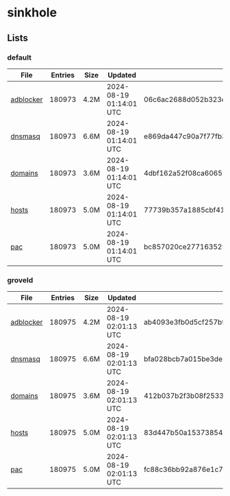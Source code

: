 # sinkhole

## Lists

### default

|File|Entries|Size|Updated|Hash|
|-|-|-|-|-|
|[adblocker](https://raw.githubusercontent.com/groveld/sinkhole/lists/default/adblocker.txt)|180973|4.2M|2024-08-19 01:14:01 UTC|06c6ac2688d052b323d5807dd0b24fe77a0cb18bc3a8345f25f450f557790bb1|
|[dnsmasq](https://raw.githubusercontent.com/groveld/sinkhole/lists/default/dnsmasq.txt)|180973|6.6M|2024-08-19 01:14:01 UTC|e869da447c90a7f77fb31da09155279da76299effdf5fc451d5aaba30555d633|
|[domains](https://raw.githubusercontent.com/groveld/sinkhole/lists/default/domains.txt)|180973|3.6M|2024-08-19 01:14:01 UTC|4dbf162a52f08ca6065826aa033dfb38273035c6dfc8d70fb0e614ff81bc64fb|
|[hosts](https://raw.githubusercontent.com/groveld/sinkhole/lists/default/hosts.txt)|180973|5.0M|2024-08-19 01:14:01 UTC|77739b357a1885cbf4175fa308fd386530df726cd8585246d474f4a9a31a105a|
|[pac](https://raw.githubusercontent.com/groveld/sinkhole/lists/default/pac.txt)|180973|5.0M|2024-08-19 01:14:01 UTC|bc857020ce277163529366d65e21467bc53cf883656232c78ce30f4f12f89c15|

### groveld

|File|Entries|Size|Updated|Hash|
|-|-|-|-|-|
|[adblocker](https://raw.githubusercontent.com/groveld/sinkhole/lists/groveld/adblocker.txt)|180975|4.2M|2024-08-19 02:01:13 UTC|ab4093e3fb0d5cf257bfb2ee9b3b4925f3d9218609a1069ee11fb3bee760d429|
|[dnsmasq](https://raw.githubusercontent.com/groveld/sinkhole/lists/groveld/dnsmasq.txt)|180975|6.6M|2024-08-19 02:01:13 UTC|bfa028bcb7a015be3deb00d9405d882f85a661f2cec06b0d5ea3eda455c86eef|
|[domains](https://raw.githubusercontent.com/groveld/sinkhole/lists/groveld/domains.txt)|180975|3.6M|2024-08-19 02:01:13 UTC|412b037b2f3b08f2533cac895e25d8e393aec95dc8e875b793525d7454f10573|
|[hosts](https://raw.githubusercontent.com/groveld/sinkhole/lists/groveld/hosts.txt)|180975|5.0M|2024-08-19 02:01:13 UTC|83d447b50a1537385427a5384e63bcc5c3a6f17a7c3dc7c2fc6f3beade5f0848|
|[pac](https://raw.githubusercontent.com/groveld/sinkhole/lists/groveld/pac.txt)|180975|5.0M|2024-08-19 02:01:13 UTC|fc88c36bb92a876e1c74f743ac026f339cc691cc32f56b2679d1da1757b04d51|
